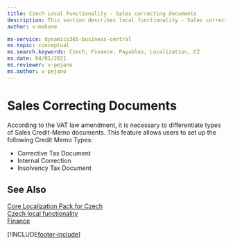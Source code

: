 ```yaml
---
title: Czech Local Functionality - Sales correcting documents 
description: This section describes local functionality - Sales correcting documents.
author: v-makune

ms-service: dynamics365-business-central
ms.topic: conceptual
ms.search.keywords: Czech, Finance, Payables, Localization, CZ
ms.date: 04/01/2021
ms.reviewer: v-pejano
ms.author: v-pejano
---
```



# Sales Correcting Documents

According to the VAT law amendment, it is necessary to differentiate types of Sales Credit-Memo documents. This feature allows users to set up the following Credit Memo Types:

- Corrective Tax Document
- Internal Correction
- Insolvency Tax Document

## See Also

[Core Localization Pack for Czech](ui-extensions-core-localization-pack-cz.md)  
[Czech local functionality](czech-local-functionality.md)  
[Finance](../../finance.md)  


[!INCLUDE[footer-include](../../includes/footer-banner.md)]